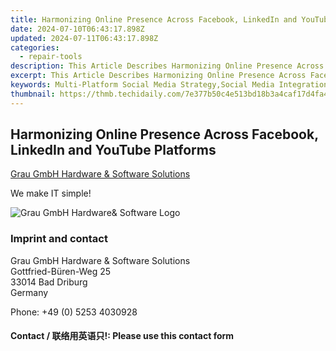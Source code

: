 ```yaml
---
title: Harmonizing Online Presence Across Facebook, LinkedIn and YouTube Platforms
date: 2024-07-10T06:43:17.898Z
updated: 2024-07-11T06:43:17.898Z
categories:
  - repair-tools
description: This Article Describes Harmonizing Online Presence Across Facebook, LinkedIn and YouTube Platforms
excerpt: This Article Describes Harmonizing Online Presence Across Facebook, LinkedIn and YouTube Platforms
keywords: Multi-Platform Social Media Strategy,Social Media Integration Tactics,Omni-Channel Social Marketing Plan,Synergizing Brand Messages Online,Cross-Platform Social Media Management,Holistic Approach to Online Branding,Strategic Social Media Network Synchronization
thumbnail: https://thmb.techidaily.com/7e377b50c4e513bd18b3a4caf17d4fa401f54e28db3371c8a6654c909a09f9e7.png
---
```


## Harmonizing Online Presence Across Facebook, LinkedIn and YouTube Platforms

[Grau GmbH Hardware & Software Solutions](https://main.grauonline.de/)

We make IT simple!

![Grau GmbH Hardware& Software Logo](https://main.grauonline.de/wp-content/uploads/2021/05/output-onlinepngtools.png)

### Imprint and contact

 Grau GmbH Hardware & Software Solutions  
 Gottfried-Büren-Weg 25  
 33014 Bad Driburg  
 Germany

Phone: +49 (0) 5253 4030928

#### Contact / 联络用英语只!: Please use this contact form

<ins class="adsbygoogle"
     style="display:block"
     data-ad-format="autorelaxed"
     data-ad-client="ca-pub-7571918770474297"
     data-ad-slot="1223367746"></ins>



<ins class="adsbygoogle"
     style="display:block"
     data-ad-client="ca-pub-7571918770474297"
     data-ad-slot="8358498916"
     data-ad-format="auto"
     data-full-width-responsive="true"></ins>


